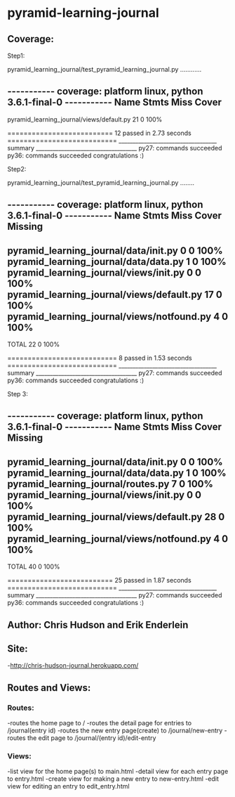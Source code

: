 # pyramid-learning-journal

## Coverage:

Step1:

pyramid_learning_journal/test_pyramid_learning_journal.py ............

----------- coverage: platform linux, python 3.6.1-final-0 -----------
Name                                        Stmts   Miss  Cover
---------------------------------------------------------------
pyramid_learning_journal/views/default.py      21      0   100%


========================== 12 passed in 2.73 seconds ===========================
___________________________________ summary ____________________________________
  py27: commands succeeded
  py36: commands succeeded
  congratulations :)

Step2:

pyramid_learning_journal/test_pyramid_learning_journal.py ........

----------- coverage: platform linux, python 3.6.1-final-0 -----------
Name                                         Stmts   Miss  Cover   Missing
--------------------------------------------------------------------------
pyramid_learning_journal/data/__init__.py        0      0   100%
pyramid_learning_journal/data/data.py            1      0   100%
pyramid_learning_journal/views/__init__.py       0      0   100%
pyramid_learning_journal/views/default.py       17      0   100%
pyramid_learning_journal/views/notfound.py       4      0   100%
--------------------------------------------------------------------------
TOTAL                                           22      0   100%


=========================== 8 passed in 1.53 seconds ===========================
___________________________________ summary ____________________________________
  py27: commands succeeded
  py36: commands succeeded
  congratulations :)

Step 3:

----------- coverage: platform linux, python 3.6.1-final-0 -----------
Name                                         Stmts   Miss  Cover   Missing
--------------------------------------------------------------------------
pyramid_learning_journal/data/__init__.py        0      0   100%
pyramid_learning_journal/data/data.py            1      0   100%
pyramid_learning_journal/routes.py               7      0   100%
pyramid_learning_journal/views/__init__.py       0      0   100%
pyramid_learning_journal/views/default.py       28      0   100%
pyramid_learning_journal/views/notfound.py       4      0   100%
--------------------------------------------------------------------------
TOTAL                                           40      0   100%


========================== 25 passed in 1.87 seconds ===========================
___________________________________ summary ____________________________________
  py27: commands succeeded
  py36: commands succeeded
  congratulations :)


## Author: Chris Hudson and Erik Enderlein

## Site:
 -http://chris-hudson-journal.herokuapp.com/

## Routes and Views:

### Routes:
-routes the home page to /
-routes the detail page for entries to /journal(entry id)
-routes the new entry page(create) to /journal/new-entry
-routes the edit page to /journal/(entry id)/edit-entry

### Views:
-list view for the home page(s) to main.html
-detail view for each entry page to entry.html
-create view for making a new entry to new-entry.html
-edit view for editing an entry to edit_entry.html

